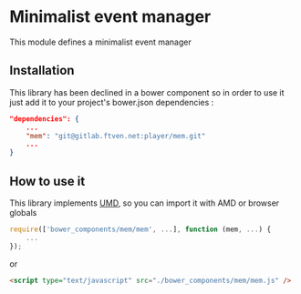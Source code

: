 Minimalist event manager
=========

This module defines a minimalist event manager


Installation
--------------
This library has been declined in a bower component so in order to use it just add it to your project's bower.json dependencies :

```json
"dependencies": {
    ...
    "mem": "git@gitlab.ftven.net:player/mem.git"
    ...
}
```

How to use it
--------------

This library implements [UMD](http://bob.yexley.net/umd-javascript-that-runs-anywhere/), so you can import it with AMD or browser globals

```javascript
require(['bower_components/mem/mem', ...], function (mem, ...) {
    ...
});
```

or

```html
<script type="text/javascript" src="./bower_components/mem/mem.js" />
```

